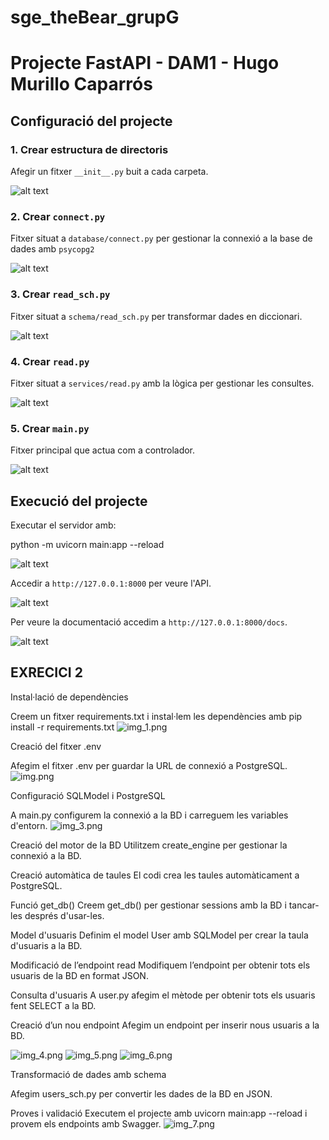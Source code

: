 # sge_theBear_grupG

# Projecte FastAPI - DAM1 - Hugo Murillo Caparrós

## Configuració del projecte
### 1. Crear estructura de directoris

Afegir un fitxer `__init__.py` buit a cada carpeta.

![alt text](image.png)

### 2. Crear `connect.py`

Fitxer situat a `database/connect.py` per gestionar la connexió a la base de dades amb `psycopg2`

![alt text](image-1.png)

### 3. Crear `read_sch.py`

Fitxer situat a `schema/read_sch.py` per transformar dades en diccionari.

![alt text](image-2.png)

### 4. Crear `read.py`

Fitxer situat a `services/read.py` amb la lògica per gestionar les consultes.

![alt text](image-3.png)

### 5. Crear `main.py`
Fitxer principal que actua com a controlador.

![alt text](image-4.png)

## Execució del projecte
Executar el servidor amb:

python -m uvicorn main:app --reload


![alt text](image-5.png)

Accedir a `http://127.0.0.1:8000` per veure l'API.

![alt text](image-6.png)

Per veure la documentació accedim a `http://127.0.0.1:8000/docs`.

![alt text](image-7.png)

## EXRECICI 2

Instal·lació de dependències

Creem un fitxer requirements.txt i instal·lem les dependències amb pip install -r requirements.txt
![img_1.png](img_1.png)

Creació del fitxer .env

Afegim el fitxer .env per guardar la URL de connexió a PostgreSQL.
![img.png](img.png)

Configuració SQLModel i PostgreSQL

A main.py configurem la connexió a la BD i carreguem les variables d'entorn.
![img_3.png](img_3.png)

Creació del motor de la BD
Utilitzem create_engine per gestionar la connexió a la BD.

Creació automàtica de taules
El codi crea les taules automàticament a PostgreSQL.

Funció get_db()
Creem get_db() per gestionar sessions amb la BD i tancar-les després d'usar-les.

Model d'usuaris
Definim el model User amb SQLModel per crear la taula d'usuaris a la BD.

Modificació de l’endpoint read
Modifiquem l’endpoint per obtenir tots els usuaris de la BD en format JSON.

Consulta d'usuaris
A user.py afegim el mètode per obtenir tots els usuaris fent SELECT a la BD.

Creació d’un nou endpoint
Afegim un endpoint per inserir nous usuaris a la BD.

![img_4.png](img_4.png)
![img_5.png](img_5.png)
![img_6.png](img_6.png)

Transformació de dades amb schema

Afegim users_sch.py per convertir les dades de la BD en JSON.

Proves i validació
Executem el projecte amb uvicorn main:app --reload i provem els endpoints amb Swagger.
![img_7.png](img_7.png)








